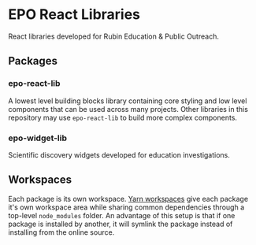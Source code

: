 # EPO React Libraries

React libraries developed for Rubin Education & Public Outreach.

## Packages

### epo-react-lib

A lowest level building blocks library containing core styling and low level components that can be used across many projects. Other libraries in this repository may use `epo-react-lib` to build more complex components.

### epo-widget-lib

Scientific discovery widgets developed for education investigations.

## Workspaces

Each package is its own workspace. [Yarn workspaces](https://classic.yarnpkg.com/lang/en/docs/workspaces/) give each package it's own workspace area while sharing common dependencies through a top-level `node_modules` folder. An advantage of this setup is that if one package is installed by another, it will symlink the package instead of installing from the online source.
